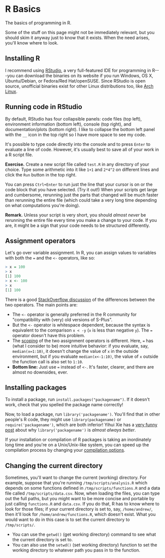 R Basics
========

The basics of programming in R.

Some of the stuff on this page might not be immediately relevant, but you should skim it anyway just to know that it exists. When the need arises, you'll know where to look.

Installing R
------------

I recommend using [RStudio](https://www.rstudio.com/products/rstudio/download/), a very full-featured IDE for programming in R---you can download the binaries on its website if you run Windows, OS X, Ubuntu/Debian, or Fedora/Red Hat/openSUSE. Since RStudio is open source, unofficial binaries exist for other Linux distributions too, like [Arch Linux](https://aur.archlinux.org/packages/rstudio-desktop-bin/).

Running code in RStudio
-----------------------

By default, RStudio has four collapsible panels: code files (top left), environment information (bottom left), console (top right), and documentation/plots (bottom right). I like to collapse the bottom left panel with the `__` icon in the top right so I have more space to see my code.

It's possible to type code directly into the console and to press `Enter` to evaluate a line of code. However, it's usually best to save all of your work in a R script file.

**Exercise.** Create a new script file called `test.R` in any directory of your choice. Type some arithmetic into it like `1+1` and `2*4^2` on different lines and click the `Run` button in the top right.

You can press `Ctrl+Enter` to run just the line that your cursor is on or the code block that you have selected. (Try it out!) When your scripts get large and cumbersome, rerunning just the parts that changed will be much faster than rerunning the entire file (which could take a very long time depending on what computations you're doing).	

**Remark.** Unless your script is very short, you should *almost never* be rerunning the entire file every time you make a change to your code. If you are, it might be a sign that your code needs to be structured differently.

Assignment operators
--------------------

Let's go over variable assignment. In R, you can assign values to variables with both the `=` and the `<-` operators, like so:

```r
> x = 100
> x
[1] 100
> x <- 100
> x
[1] 100
```

There is a good [StackOverflow discussion](http://stackoverflow.com/questions/1741820/assignment-operators-in-r-and) of the differences between the two operators. The main points are:

* The `<-` operator is generally preferred in the R community for "compatibility with (very) old versions of S-Plus".
* But the `<-` operator is whitespace dependent, because the syntax is equivalent to the comparison `x < -y` (`x` is less than negative `y`). The `=` operator doesn't have this problem.
* The [scoping](http://www.inside-r.org/r-doc/base/assignOps) of the two assignment operators is different. Here, `=` has (what I consider to be) more intuitive behavior: if you evaluate, say, `median(x=1:10)`, it doesn't change the value of `x` in the outside environment, but if you evaluate `median(x<-1:10)`, the value of `x` outside the function call is also set to `1:10`.
* **Bottom line:** Just use `=` instead of `<-`. It's faster, clearer, and there are almost no downsides, ever.

Installing packages
-------------------

To install a package, run `install.packages("packagename")`. If it doesn't work, check that you spelled the package name correctly!

Now, to load a package, run `library('packagename')`. You'll find that in other people's R code, they might use `library(packagename)` or `require('packagename')`, which are both inferior! Yihui Xie has a [very funny post](http://yihui.name/en/2014/07/library-vs-require/) about why `library('packagename')` is *almost always better*.

If your installation or compilation of R packages is taking an inordinately long time and you're on a Unix/Unix-like system, you can speed up the compilation process by changing your [compilation options](http://www.r-bloggers.com/speeding-up-r-packages-installation-process/).

Changing the current directory
------------------------------

Sometimes, you'll want to change the current (working) directory. For example, suppose that you're running `/tmp/scripts/analysis.R` which depends on some functions defined in `/tmp/scripts/functions.R` and a data file called `/tmp/scripts/data.csv`. Now, when loading the files, you can type out the full paths, but you might want to be more concise and portable by just calling `functions.R` and `data.csv`. If you do that, R has to know where to look for those files; if your current directory is set to, say, `/home/andrew/`, then it'll look for `/home/andrew/functions.R`, which doesn't exist. What you would want to do in this case is to set the current directory to `/tmp/scripts/`.

* You can use the `getwd()` (get working directory) command to see what the current directory is set to.
* You can also use the `setwd()` (set working directory) function to set the working directory to whatever path you pass in to the function.